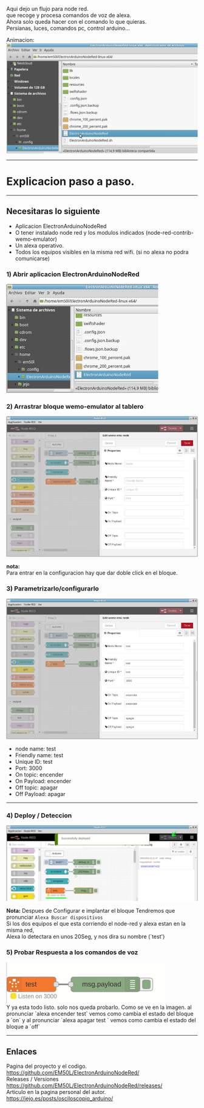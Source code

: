 
Aqui dejo un flujo para node red.  
que recoge y procesa comandos de voz de alexa.  
Ahora solo queda hacer con el comando lo que quieras.  
Persianas, luces, comandos pc, control arduino...
<!--more-->

<!-- https://www.w3schools.com/js/tryit.asp?filename=tryjs_intro_lightbulb -->
<!-- https://www.w3schools.com/howto/tryit.asp?filename=tryhow_js_toggle_hide_show -->


Animacion:
<img  id="anim" src="Em50L_ElectronArduinoNodeRed_Ejemplo_Control_con_Comandos_Alexa3.gif" alt="Animacion Control Remoto por Comandos de Voz con Alexa" class="img-responsive img-thumbnail">

______________________________________

# Explicacion paso a paso.
______________________________________


## Necesitaras lo siguiente
- Aplicacion  ElectronArduinoNodeRed 
- O tener instalado node red y los modulos indicados (node-red-contrib-wemo-emulator)
- Un alexa operativo.
- Todos los equipos visibles en la misma red wifi. (si no alexa no podra comunicarse)


### 1) Abrir aplicacion  ElectronArduinoNodeRed

<img src="em50l_alexa1_1a.jpg" alt="imagen de la aplicacion" class="img-responsive img-thumbnail">


### 2) Arrastrar bloque wemo-emulator al tablero

<img src="em50l_alexa1_1.jpg" alt="recuadro configuracion wemo emulator" class="img-responsive img-thumbnail">

**nota:**  
Para entrar en la configuracion hay que dar doble click en el bloque.



### 3) Parametrizarlo/configurarlo

<img src="em50l_alexa1_2.jpg"  alt="imagen del parametrizado del bloque" class="img-responsive img-thumbnail">


- node name: test
- Friendly name: test
- Unique ID: test
- Port: 3000
- On topic: encender
- On Payload: encender
- Off topic: apagar
- Off Payload: apagar

</div><div class='clearfix'></div><hr>

### 4) Deploy / Deteccion

<img src="em50l_alexa1_3.jpg" alt="pantallazo momento deploy" class="img-responsive img-thumbnail">


**Nota:** Despues de Configurar e implantar el bloque
Tendremos que pronunciar `Alexa Buscar dispositivos`  
Si los dos equipos el que esta corriendo el node-red y alexa estan en la misma red,  
Alexa lo detectara en unos 20Seg, y nos dira su nombre (`test')


### 5) Probar Respuesta a los comandos de voz 
<div class="col-xs-6 col-sm-6">
<img src="em50l_alexa1_Resp_Comandos.gif"  alt="animacion Respuesta a los comandos de voz" class="img-responsive img-thumbnail">
</div><div>
Y ya  esta todo listo. solo nos queda probarlo.  
Como se ve en la imagen.   
al pronunciar `alexa encender test` vemos como cambia el estado del bloque a `on`  
y al pronunciar `alexa apagar test ` vemos como cambia el estado del bloque a `off`
</div><div class='clearfix'></div><hr>

## Enlaces 
Pagina del proyecto y el codigo.   
https://github.com/EM50L/ElectronArduinoNodeRed/   
Releases / Versiones   
https://github.com/EM50L/ElectronArduinoNodeRed/releases/   
Articulo en la pagina personal del autor.  
https://jejo.es/posts/osciloscopio_arduino/
 
 
 <!-- -->
